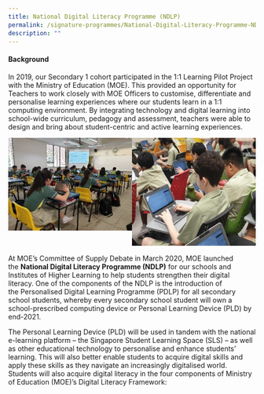 ```yaml
---
title: National Digital Literacy Programme (NDLP)
permalink: /signature-programmes/National-Digital-Literacy-Programme-NDLP/
description: ""
---
```

#### Background

In 2019, our Secondary 1 cohort participated in the 1:1 Learning Pilot Project with the Ministry of Education (MOE). This provided an opportunity for Teachers to work closely with MOE Officers to customise, differentiate and personalise learning experiences where our students learn in a 1:1 computing environment. By integrating technology and digital learning into school-wide curriculum, pedagogy and assessment, teachers were able to design and bring about student-centric and active learning experiences.

<img src="/images/Pic%201.jpeg" 
     style="width:50%;float:left"><img src="/images/Pic%202.jpeg" 
     style="width:50%">
		 
At MOE’s Committee of Supply Debate in March 2020, MOE launched the **National Digital Literacy Programme (NDLP)** for our schools and Institutes of Higher Learning to help students strengthen their digital literacy. One of the components of the NDLP is the introduction of the Personalised Digital Learning Programme (PDLP) for all secondary school students, whereby every secondary school student will own a school-prescribed computing device or Personal Learning Device (PLD) by end-2021.    

The Personal Learning Device (PLD) will be used in tandem with the national e-learning platform – the Singapore Student Learning Space (SLS) – as well as other educational technology to personalise and enhance students’ learning. This will also better enable students to acquire digital skills and apply these skills as they navigate an increasingly digitalised world. Students will also acquire digital literacy in the four components of Ministry of Education (MOE)’s Digital Literacy Framework: